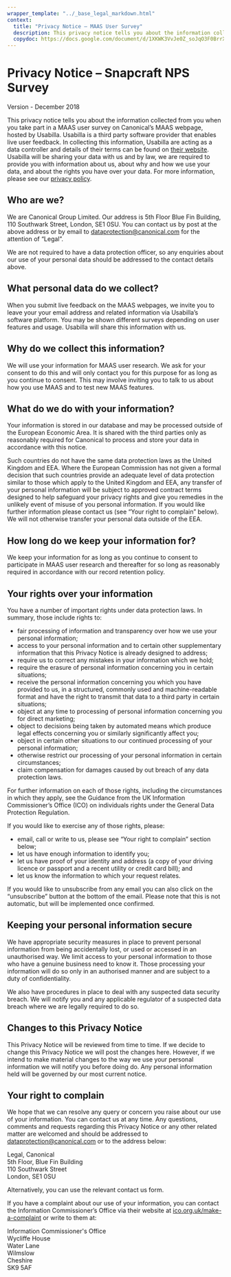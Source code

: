 ```yaml
---
wrapper_template: "../_base_legal_markdown.html"
context:
  title: "Privacy Notice – MAAS User Survey"
  description: This privacy notice tells you about the information collected from you when you take part in a MAAS user survey on Canonical’s MAAS webpage, hosted by Usabilla.
  copydoc: https://docs.google.com/document/d/1XKWK3VvJe0Z_soJqO3F0BrrXwlP9ZObYYKxA1hym7QU/edit
---
```


# Privacy Notice – Snapcraft NPS Survey  

Version -  December 2018

This privacy notice tells you about the information collected from you when you take part in a MAAS user survey on Canonical’s MAAS webpage, hosted by Usabilla. Usabilla is a third party software provider that enables live user feedback. In collecting this information, Usabilla are acting as a data controller and details of their terms can be found on [their website](https://usabilla.com/terms/). Usabilla will be sharing your data with us and by law, we are required to provide you with information about us, about why and how we use your data, and about the rights you have over your data. For more information, please see our [privacy policy](/legal/data-privacy).

## Who are we?

We are Canonical Group Limited. Our address is 5th Floor Blue Fin Building, 110 Southwark Street, London, SE1 0SU. You can contact us by post at the above address or by email to [dataprotection@canonical.com](mailto:dataprotection@canonical.com) for the attention of “Legal”.

We are not required to have a data protection officer, so any enquiries about our use of your personal data should be addressed to the contact details above.

## What personal data do we collect?

When you submit live feedback on the MAAS webpages, we invite you to leave your your email address and related information via Usabilla’s software platform. You may be shown different surveys depending on user features and usage. Usabilla will share this information with us.

## Why do we collect this information?

We will use your information for MAAS user research. We ask for your consent to do this and will only contact you for this purpose for as long as you continue to consent. This may involve inviting you to talk to us about how you use MAAS and to test new MAAS features.

## What do we do with your information?

Your information is stored in our database and may be processed outside of the European Economic Area. It is shared with the third parties only as reasonably required for Canonical to process and store your data in accordance with this notice.

Such countries do not have the same data protection laws as the United Kingdom and EEA. Where the European Commission has not given a formal decision that such countries provide an adequate level of data protection similar to those which apply to the United Kingdom and EEA, any transfer of your personal information will be subject to approved contract terms designed to help safeguard your privacy rights and give you remedies in the unlikely event of misuse of you personal information. If you would like further information please contact us (see “Your right to complain” below). We will not otherwise transfer your personal data outside of the EEA.

## How long do we keep your information for?

We keep your information for as long as you continue to consent to participate in MAAS user research and thereafter for so long as reasonably required in accordance with our record retention policy.

## Your rights over your information

You have a number of important rights under data protection laws. In summary, those include rights to:

- fair processing of information and transparency over how we use your personal information;
- access to your personal information and to certain other supplementary information that this Privacy Notice is already designed to address;
- require us to correct any mistakes in your information which we hold;
- require the erasure of personal information concerning you in certain situations;
- receive the personal information concerning you which you have provided to us, in a structured, commonly used and machine-readable format and have the right to transmit that data to a third party in certain situations;
- object at any time to processing of personal information concerning you for direct marketing;
- object to decisions being taken by automated means which produce legal effects concerning you or similarly significantly affect you;
- object in certain other situations to our continued processing of your personal information;
- otherwise restrict our processing of your personal information in certain circumstances;
- claim compensation for damages caused by out breach of any data protection laws.

For further information on each of those rights, including the circumstances in which they apply, see the Guidance from the UK Information Commissioner’s Office (ICO) on individuals rights under the General Data Protection Regulation.

If you would like to exercise any of those rights, please:

- email, call or write to us, please see “Your right to complain” section below;
- let us have enough information to identify you;
- let us have proof of your identity and address (a copy of your driving licence or passport and a recent utility or credit card bill); and
- let us know the information to which your request relates.

If you would like to unsubscribe from any email you can also click on the “unsubscribe” button at the bottom of the email. Please note that this is not automatic, but will be implemented once confirmed.

## Keeping your personal information secure

We have appropriate security measures in place to prevent personal information from being accidentally lost, or used or accessed in an unauthorised way. We limit access to your personal information to those who have a genuine business need to know it. Those processing your information will do so only in an authorised manner and are subject to a duty of confidentiality.

We also have procedures in place to deal with any suspected data security breach. We will notify you and any applicable regulator of a suspected data breach where we are legally required to do so.

## Changes to this Privacy Notice

This Privacy Notice will be reviewed from time to time. If we decide to change this Privacy Notice we will post the changes here. However, if we intend to make material changes to the way we use your personal information we will notify you before doing do. Any personal information held will be governed by our most current notice.

## Your right to complain

We hope that we can resolve any query or concern you raise about our use of your information. You can contact us at any time. Any questions, comments and requests regarding this Privacy Notice or any other related matter are welcomed and should be addressed to [dataprotection@canonical.com](mailto:dataprotection@canonical.com) or to the address below:

Legal, Canonical<br />
5th Floor, Blue Fin Building<br />
110 Southwark Street<br />
London, SE1 0SU

Alternatively, you can use the relevant contact us form.

If you have a complaint about our use of your information, you can contact the Information Commissioner’s Office via their website at [ico.org.uk/make-a-complaint](https://ico.org.uk/make-a-complaint/) or write to them at:

Information Commissioner's Office<br />
Wycliffe House<br />
Water Lane<br />
Wilmslow<br />
Cheshire<br />
SK9 5AF
